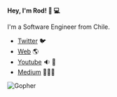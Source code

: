 **Hey, I'm Rod! :wave: :computer:**

I'm a Software Engineer from Chile. 

- [Twitter](https://twitter.com/rodrwan) :bird:
- [Web](https://rodfuenzalida.com/) :earth_americas:
- [Youtube](https://www.youtube.com/channel/UCMR7B2OshkTgz4aUfw7FYEQ) :sound: :dancer:
- [Medium](https://medium.com/@rodrwan) 👨🏽‍💻


![Gopher](https://avatars0.githubusercontent.com/u/45862253?s=200&v=4)
